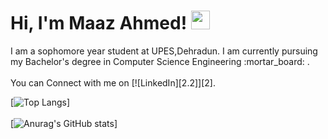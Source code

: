 <h1> Hi, I'm Maaz Ahmed! <img src="https://raw.githubusercontent.com/MartinHeinz/MartinHeinz/master/wave.gif" width="30px"></h1>
I am a sophomore year student at UPES,Dehradun. I am currently pursuing my Bachelor's degree in Computer Science Engineering :mortar_board: .
<br>
<br>
<!-- Actual text -->
You can Connect with me on [![LinkedIn][2.2]][2].

<!-- Icons -->
[2.2]: https://raw.githubusercontent.com/MartinHeinz/MartinHeinz/master/linkedin-3-16.png (LinkedIn icon without padding)

<!-- Links to your social media accounts -->
[2]: https://www.linkedin.com/in/maaz-ahmed-6b9b98187/

[![Top Langs](https://github-readme-stats.vercel.app/api/top-langs/?username=Maaz-Code&layout=compact&theme=dark)]
<br>
<br>
[![Anurag's GitHub stats](https://github-readme-stats.vercel.app/api?username=Maaz-Code&show_icons=true&theme=dark)]
